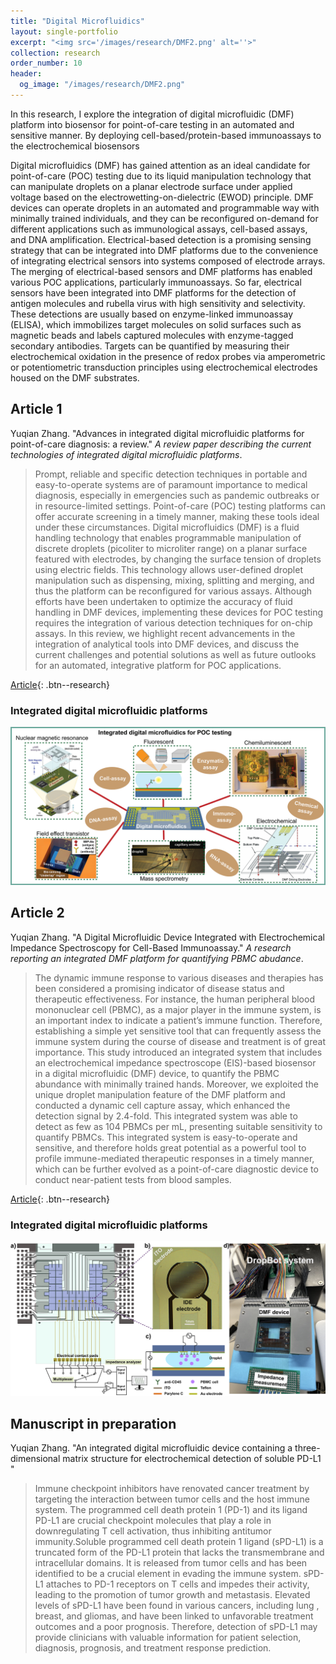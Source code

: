 ```yaml
---
title: "Digital Microfluidics"
layout: single-portfolio
excerpt: "<img src='/images/research/DMF2.png' alt=''>"
collection: research
order_number: 10
header: 
  og_image: "/images/research/DMF2.png"
---
```


In this research, I explore the integration of digital microfluidic (DMF) platform into biosensor for point-of-care testing in an automated and sensitive manner. By deploying cell-based/protein-based immunoassays to the electrochemical biosensors

Digital microfluidics (DMF) has gained attention as an ideal candidate for point-of-care (POC) testing due to its liquid manipulation technology that can manipulate droplets on a planar electrode surface under applied voltage based on the electrowetting-on-dielectric (EWOD) principle. DMF devices can operate droplets in an automated and programmable way with minimally trained individuals, and they can be reconfigured on-demand for different applications such as immunological assays, cell-based assays, and DNA amplification. Electrical-based detection is a promising sensing strategy that can be integrated into DMF platforms due to the convenience of integrating electrical sensors into systems composed of electrode arrays. The merging of electrical-based sensors and DMF platforms has enabled various POC applications, particularly immunoassays. So far, electrical sensors have been integrated into DMF platforms for the detection of antigen molecules and rubella virus with high sensitivity and selectivity. These detections are usually based on enzyme-linked immunoassay (ELISA), which immobilizes target molecules on solid surfaces such as magnetic beads and labels captured molecules with enzyme-tagged secondary antibodies. Targets can be quantified by measuring their electrochemical oxidation in the presence of redox probes via amperometric or potentiometric transduction principles using electrochemical electrodes housed on the DMF substrates.

## Article 1

Yuqian Zhang. "Advances in integrated digital microfluidic platforms for point-of-care diagnosis: a review." *A review paper describing the current technologies of integrated digital microfluidic platforms*.

> Prompt, reliable and specific detection techniques in portable and easy-to-operate systems are of paramount importance to medical diagnosis, especially in emergencies such as pandemic outbreaks or in resource-limited settings. Point-of-care (POC) testing platforms can offer accurate screening in a timely manner, making these tools ideal under these circumstances. Digital microfluidics (DMF) is a fluid handling technology that enables programmable manipulation of discrete droplets (picoliter to microliter range) on a planar surface featured with electrodes, by changing the surface tension of droplets using electric fields. This technology allows user-defined droplet manipulation such as dispensing, mixing, splitting and merging, and thus the platform can be reconfigured for various assays. Although efforts have been undertaken to optimize the accuracy of fluid handling in DMF devices, implementing these devices for POC testing requires the integration of various detection techniques for on-chip assays. In this review, we highlight recent advancements in the integration of analytical tools into DMF devices, and discuss the current challenges and potential solutions as well as future outlooks for an automated, integrative platform for POC applications.

[Article](https://pubs.rsc.org/en/content/articlehtml/2022/sd/d2sd00031h){: .btn--research}

### Integrated digital microfluidic platforms 

<img src='/images/research/DMF_TOC.png' alt=''>


## Article 2

Yuqian Zhang. "A Digital Microfluidic Device Integrated with Electrochemical Impedance Spectroscopy for Cell-Based Immunoassay." *A research reporting an integrated DMF platform for quantifying PBMC abudance*.

> The dynamic immune response to various diseases and therapies has been considered a promising indicator of disease status and therapeutic effectiveness. For instance, the human peripheral blood mononuclear cell (PBMC), as a major player in the immune system, is an important index to indicate a patient’s immune function. Therefore, establishing a simple yet sensitive tool that can frequently assess the immune system during the course of disease and treatment is of great importance. This study introduced an integrated system that includes an electrochemical impedance spectroscope (EIS)-based biosensor in a digital microfluidic (DMF) device, to quantify the PBMC abundance with minimally trained hands. Moreover, we exploited the unique droplet manipulation feature of the DMF platform and conducted a dynamic cell capture assay, which enhanced the detection signal by 2.4-fold. This integrated system was able to detect as few as 104 PBMCs per mL, presenting suitable sensitivity to quantify PBMCs. This integrated system is easy-to-operate and sensitive, and therefore holds great potential as a powerful tool to profile immune-mediated therapeutic responses in a timely manner, which can be further evolved as a point-of-care diagnostic device to conduct near-patient tests from blood samples.

[Article](https://www.mdpi.com/2079-6374/12/5/330){: .btn--research}

### Integrated digital microfluidic platforms 

<img src='/images/research/DMF_PMBC.png' alt=''>

## Manuscript in preparation

Yuqian Zhang. "An integrated digital microfluidic device containing a three-dimensional matrix structure for electrochemical detection of soluble PD-L1 "

> Immune checkpoint inhibitors have renovated cancer treatment by targeting the interaction between tumor cells and the host immune system. The programmed cell death protein 1 (PD-1) and its ligand PD-L1 are crucial checkpoint molecules that play a role in downregulating T cell activation, thus inhibiting antitumor immunity.Soluble programmed cell death protein 1 ligand (sPD-L1) is a truncated form of the PD-L1 protein that lacks the transmembrane and intracellular domains. It is released from tumor cells and has been identified to be a crucial element in evading the immune system. sPD-L1 attaches to PD-1 receptors on T cells and impedes their activity, leading to the promotion of tumor growth and metastasis. Elevated levels of sPD-L1 have been found in various cancers, including lung , breast, and gliomas, and have been linked to unfavorable treatment outcomes and a poor prognosis. Therefore, detection of sPD-L1 may provide clinicians with valuable information for patient selection, diagnosis, prognosis, and treatment response prediction.